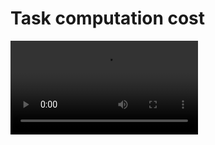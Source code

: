 # Task computation cost

<video controls class="video-js" data-setup='{fill: true}'>
 <source src="assets/task_cost.mp4" type="video/mp4"/>
</video>